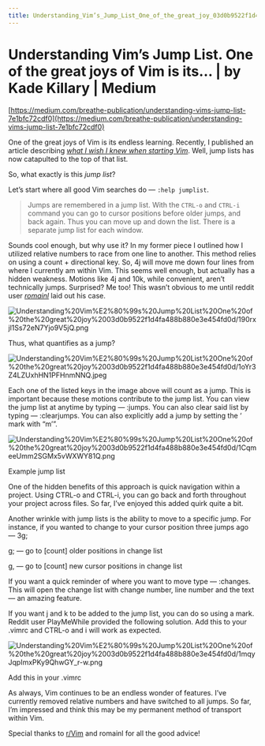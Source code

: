 ```yaml
---
title: Understanding_Vim’s_Jump_List_One_of_the_great_joy_03d0b9522f1d4fa488b880e3e454fd0d
---
```


# Understanding Vim’s Jump List. One of the great joys of Vim is its… | by Kade Killary | Medium

[https://medium.com/breathe-publication/understanding-vims-jump-list-7e1bfc72cdf0](https://medium.com/breathe-publication/understanding-vims-jump-list-7e1bfc72cdf0)

One of the great joys of Vim is its endless learning. Recently, I published an article describing *[what I wish I knew when starting Vim](https://hackernoon.com/learning-vim-what-i-wish-i-knew-b5dca186bef7)*. Well, jump lists has now catapulted to the top of that list.

So, what exactly is this *jump list*?

Let’s start where all good Vim searches do — `:help jumplist`.

> Jumps are remembered in a jump list. With the `CTRL-o` and `CTRL-i` command you can go to cursor positions before older jumps, and back again. Thus you can move up and down the list. There is a separate jump list for each window.
> 

Sounds cool enough, but why use it? In my former piece I outlined how I utilized relative numbers to race from one line to another. This method relies on using a count + directional key. So, 4j will move me down four lines from where I currently am within Vim. This seems well enough, but actually has a hidden weakness. Motions like 4j and 10k, while convenient, aren’t technically jumps. Surprised? Me too! This wasn’t obvious to me until reddit user *[romainl](https://www.reddit.com/user/-romainl-)* laid out his case.

![Understanding%20Vim%E2%80%99s%20Jump%20List%20One%20of%20the%20great%20joy%2003d0b9522f1d4fa488b880e3e454fd0d/190rxjl1Ss72eN7Yjo9V5jQ.png](Understanding%20Vim%E2%80%99s%20Jump%20List%20One%20of%20the%20great%20joy%2003d0b9522f1d4fa488b880e3e454fd0d/190rxjl1Ss72eN7Yjo9V5jQ.png)

Thus, what quantifies as a jump?

![Understanding%20Vim%E2%80%99s%20Jump%20List%20One%20of%20the%20great%20joy%2003d0b9522f1d4fa488b880e3e454fd0d/1oYr3Z4LZUxhHN1PFHnmNNQ.jpeg](Understanding%20Vim%E2%80%99s%20Jump%20List%20One%20of%20the%20great%20joy%2003d0b9522f1d4fa488b880e3e454fd0d/1oYr3Z4LZUxhHN1PFHnmNNQ.jpeg)

Each one of the listed keys in the image above will count as a jump. This is important because these motions contribute to the jump list. You can view the jump list at anytime by typing — :jumps. You can also clear said list by typing — :clearjumps. You can also explicitly add a jump by setting the ‘ mark with “m’”.

![Understanding%20Vim%E2%80%99s%20Jump%20List%20One%20of%20the%20great%20joy%2003d0b9522f1d4fa488b880e3e454fd0d/1CqmeeUmm2SGMx5vWXWY81Q.png](Understanding%20Vim%E2%80%99s%20Jump%20List%20One%20of%20the%20great%20joy%2003d0b9522f1d4fa488b880e3e454fd0d/1CqmeeUmm2SGMx5vWXWY81Q.png)

Example jump list

One of the hidden benefits of this approach is quick navigation within a project. Using CTRL-o and CTRL-i, you can go back and forth throughout your project across files. So far, I’ve enjoyed this added quirk quite a bit.

Another wrinkle with jump lists is the ability to move to a specific jump. For instance, if you wanted to change to your cursor position three jumps ago — 3g;

g; — go to [count] older positions in change list

g, — go to [count] new cursor positions in change list

If you want a quick reminder of where you want to move type — :changes. This will open the change list with change number, line number and the text — an amazing feature.

If you want j and k to be added to the jump list, you can do so using a mark. Reddit user PlayMeWhile provided the following solution. Add this to your .vimrc and CTRL-o and i will work as expected.

![Understanding%20Vim%E2%80%99s%20Jump%20List%20One%20of%20the%20great%20joy%2003d0b9522f1d4fa488b880e3e454fd0d/1mqyJqpImxPKy9QhwGY_r-w.png](Understanding%20Vim%E2%80%99s%20Jump%20List%20One%20of%20the%20great%20joy%2003d0b9522f1d4fa488b880e3e454fd0d/1mqyJqpImxPKy9QhwGY_r-w.png)

Add this in your .vimrc

As always, Vim continues to be an endless wonder of features. I’ve currently removed relative numbers and have switched to all jumps. So far, I’m impressed and think this may be my permanent method of transport within Vim.

Special thanks to [r/Vim](https://www.reddit.com/r/vim/) and romainl for all the good advice!